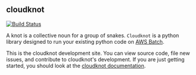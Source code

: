 ## cloudknot
[![Build Status](https://travis-ci.org/richford/cloudknot.svg?branch=master)](https://travis-ci.org/richford/cloudknot)

A knot is a collective noun for a group of snakes. `Cloudknot` is a python
library designed to run your existing python code on
[AWS Batch](https://aws.amazon.com/batch).

This is the cloudknot development site. You can view source code, file new
issues, and contribute to cloudknot's development. If you are just getting
started, you should look at the
[cloudknot documentation](rtd.documentationsite).
